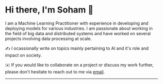 # Hi there, I'm Soham :wave:

I am a Machine Learning Practitioner with experience in developing and deploying models for various industries. I am passionate about working in the field of big data and distributed systems and have worked on several projects involving data processing at scale.

:writing_hand: I ocassionally write on topics mainly pertaining to AI and it's role and impact on society.

:envelope: If you would like to collaborate on a project or discuss my work further, please don't hesitate to reach out to me via [email](sohamt09@gmail.com).

___
